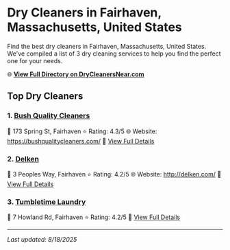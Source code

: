 # Dry Cleaners in Fairhaven, Massachusetts, United States

Find the best dry cleaners in Fairhaven, Massachusetts, United States. We've compiled a list of 3 dry cleaning services to help you find the perfect one for your needs.

🌐 **[View Full Directory on DryCleanersNear.com](https://drycleanersnear.com/city/US/Massachusetts/Fairhaven)**

## Top Dry Cleaners

### 1. [Bush Quality Cleaners](https://drycleanersnear.com/dryCleaner/6881941aa2f5b6ba0749a379/bush-quality-cleaners)
📍 173 Spring St, Fairhaven
⭐ Rating: 4.3/5
🌐 Website: https://bushqualitycleaners.com/
🔗 [View Full Details](https://drycleanersnear.com/dryCleaner/6881941aa2f5b6ba0749a379/bush-quality-cleaners)

### 2. [Delken](https://drycleanersnear.com/dryCleaner/688193bba2f5b6ba0749a017/delken)
📍 3 Peoples Way, Fairhaven
⭐ Rating: 4.2/5
🌐 Website: http://delken.com/
🔗 [View Full Details](https://drycleanersnear.com/dryCleaner/688193bba2f5b6ba0749a017/delken)

### 3. [Tumbletime Laundry](https://drycleanersnear.com/dryCleaner/68819426a2f5b6ba0749a3d7/tumbletime-laundry)
📍 7 Howland Rd, Fairhaven
⭐ Rating: 4.2/5
🔗 [View Full Details](https://drycleanersnear.com/dryCleaner/68819426a2f5b6ba0749a3d7/tumbletime-laundry)


---

*Last updated: 8/18/2025*
